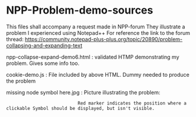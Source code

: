 # NPP-Problem-demo-sources
This files shall accompany a request made in NPP-forum
They illustrate a problem I experienced using Notepad++
For reference the link to the forum thread: https://community.notepad-plus-plus.org/topic/20890/problem-collapsing-and-expanding-text

npp-collapse-expand-demo6.html : validated HTMP demonstrating my problem. Gives some info too.

cookie-demo.js : File included by above HTML. Dummy needed to produce the problem

missing node symbol here.jpg : Picture illustrating the problem: 

                               Red marker indicates the position where a clickable Symbol should be displayed, but isn't visible.

